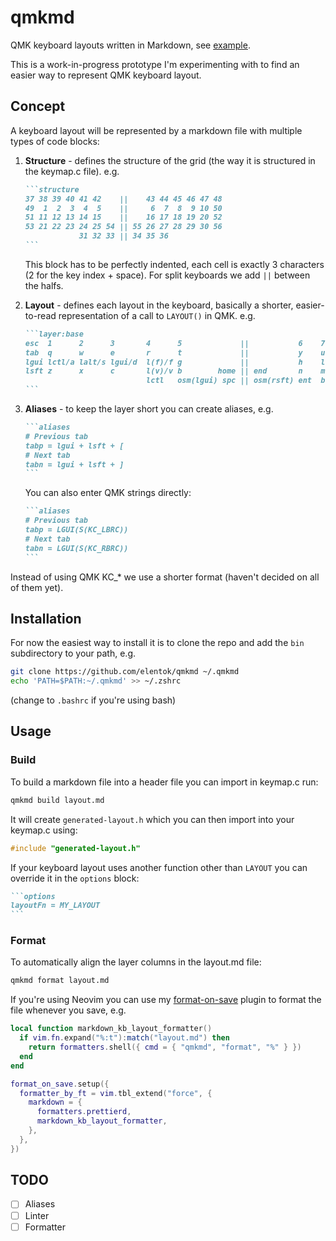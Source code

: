 # qmkmd

QMK keyboard layouts written in Markdown, see [example](examples/iris.md).

This is a work-in-progress prototype I'm experimenting with to find an easier
way to represent QMK keyboard layout.

## Concept

A keyboard layout will be represented by a markdown file with multiple types of
code blocks:

1. **Structure** - defines the structure of the grid (the way it is structured
   in the keymap.c file). e.g.

   ````markdown
   ```structure
   37 38 39 40 41 42    ||    43 44 45 46 47 48
   49  1  2  3  4  5    ||     6  7  8  9 10 50
   51 11 12 13 14 15    ||    16 17 18 19 20 52
   53 21 22 23 24 25 54 || 55 26 27 28 29 30 56
               31 32 33 || 34 35 36
   ```
   ````

   This block has to be perfectly indented, each cell is exactly 3 characters (2
   for the key index + space). For split keyboards we add `||` between the
   halfs.

2. **Layout** - defines each layout in the keyboard, basically a shorter,
   easier-to-read representation of a call to `LAYOUT()` in QMK. e.g.

   ````md
   ```layer:base
   esc  1      2      3       4      5             ||           6    7      8      9      0      bs
   tab  q      w      e       r      t             ||           y    u      i      o      p      \
   lgui lctl/a lalt/s lgui/d  l(f)/f g             ||           h    l(j)/j rgui/k ralt/l rctl/; '
   lsft z      x      c       l(v)/v b        home || end       n    m      ,      .      /      rsft
                              lctl   osm(lgui) spc || osm(rsft) ent  bs
   ```
   ````

3. **Aliases** - to keep the layer short you can create aliases, e.g.

   ````md
   ```aliases
   # Previous tab
   tabp = lgui + lsft + [
   # Next tab
   tabn = lgui + lsft + ]
   ```
   ````

   You can also enter QMK strings directly:

   ````md
   ```aliases
   # Previous tab
   tabp = LGUI(S(KC_LBRC))
   # Next tab
   tabn = LGUI(S(KC_RBRC))
   ```
   ````

Instead of using QMK KC\_\* we use a shorter format (haven't decided on all of
them yet).

## Installation

For now the easiest way to install it is to clone the repo and add the `bin`
subdirectory to your path, e.g.

```sh
git clone https://github.com/elentok/qmkmd ~/.qmkmd
echo 'PATH=$PATH:~/.qmkmd' >> ~/.zshrc
```

(change to `.bashrc` if you're using bash)

## Usage

### Build

To build a markdown file into a header file you can import in keymap.c run:

```sh
qmkmd build layout.md
```

It will create `generated-layout.h` which you can then import into your keymap.c
using:

```c
#include "generated-layout.h"
```

If your keyboard layout uses another function other than `LAYOUT` you can
override it in the `options` block:

````md
```options
layoutFn = MY_LAYOUT
```
````

### Format

To automatically align the layer columns in the layout.md file:

```sh
qmkmd format layout.md
```

If you're using Neovim you can use my [format-on-save][1] plugin to format the
file whenever you save, e.g.

```lua
local function markdown_kb_layout_formatter()
  if vim.fn.expand("%:t"):match("layout.md") then
    return formatters.shell({ cmd = { "qmkmd", "format", "%" } })
  end
end

format_on_save.setup({
  formatter_by_ft = vim.tbl_extend("force", {
    markdown = {
      formatters.prettierd,
      markdown_kb_layout_formatter,
    },
  },
})
```

[1]: https://github.com/elentok/format-on-save.nvim

## TODO

- [ ] Aliases
- [ ] Linter
- [ ] Formatter
